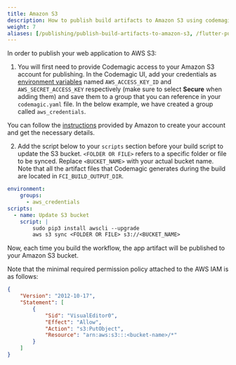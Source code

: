 ```yaml
---
title: Amazon S3
description: How to publish build artifacts to Amazon S3 using codemagic.yaml
weight: 7
aliases: [/publishing/publish-build-artifacts-to-amazon-s3, /flutter-publishing/publish-build-artifacts-to-amazon-s3, /knowledge-base/publish-build-artifacts-to-amazon-s3]
---
```


In order to publish your web application to AWS S3:

1.  You will first need to provide Codemagic access to your Amazon S3 account for publishing. In the Codemagic UI, add your credentials as [environment variables](..variables/environment-variable-groups) named `AWS_ACCESS_KEY_ID` and `AWS_SECRET_ACCESS_KEY` respectively (make sure to select **Secure** when adding them) and save them to a group that you can reference in your `codemagic.yaml` file. In the below example, we have created a group called `aws_credentials`.

You can follow the [instructions](https://aws.amazon.com/getting-started/hands-on/backup-to-s3-cli/) provided by Amazon to create your account and get the necessary details.

2.  Add the script below to your `scripts` section before your build script to update the S3 bucket. `<FOLDER OR FILE>` refers to a specific folder or file to be synced. Replace `<BUCKET_NAME>` with your actual bucket name. Note that all the artifact files that Codemagic generates during the build are located in `FCI_BUILD_OUTPUT_DIR`.

```yaml
environment:
    groups:
      - aws_credentials
scripts:
  - name: Update S3 bucket
    script: |
        sudo pip3 install awscli --upgrade
        aws s3 sync <FOLDER OR FILE> s3://<BUCKET_NAME>
```

Now, each time you build the workflow, the app artifact will be published to your Amazon S3 bucket.

Note that the minimal required permission policy attached to the AWS IAM is as follows:

```JSON
{
    "Version": "2012-10-17",
    "Statement": [
        {
            "Sid": "VisualEditor0",
            "Effect": "Allow",
            "Action": "s3:PutObject",
            "Resource": "arn:aws:s3:::<bucket-name>/*"
        }
    ]
}
```
